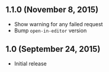 ## 1.1.0 (November 8, 2015)

- Show warning for any failed request
- Bump `open-in-editor` version

## 1.0 (September 24, 2015)

- Initial release
